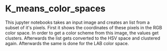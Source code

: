 # K_means_color_spaces
This jupyter notebooks takes an input image and creates an list from a subset of it's pixels. First it shows the coordinates of these pixels in the RGB color space. In order to get a color scheme from this image, the values get clusters. Afterwards the list gets converted to the HSV space and clustered again. Afterwards the same is done for the LAB color space. 
